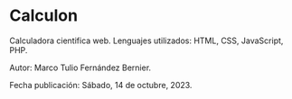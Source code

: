 # Calculon

Calculadora cientifica web. Lenguajes utilizados: HTML, CSS, JavaScript, PHP.

Autor: Marco Tulio Fernández Bernier.

Fecha publicación: Sábado, 14 de octubre, 2023.
